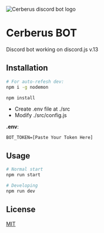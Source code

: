 ![Cerberus discord bot logo](docs/logo.png)
# Cerberus BOT
Discord bot working on discord.js v.13 
## Installation

```bash
# For auto-refesh dev:
npm i -g nodemon

npm install
```
- Create .env file at ./src
- Modify ./src/config.js

**.env**:
```env
BOT_TOKEN=[Paste Your Token Here]
```

## Usage

```bash
# Normal start
npm run start

# Developing
npm run dev
```

## License
[MIT](https://choosealicense.com/licenses/mit/)
